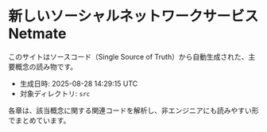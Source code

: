 
# 新しいソーシャルネットワークサービス Netmate

このサイトはソースコード（Single Source of Truth）から自動生成された、主要概念の読み物です。

- 生成日時: 2025-08-28 14:29:15 UTC
- 対象ディレクトリ: `src`

各章は、該当概念に関する関連コードを解析し、非エンジニアにも読みやすい形でまとめています。
